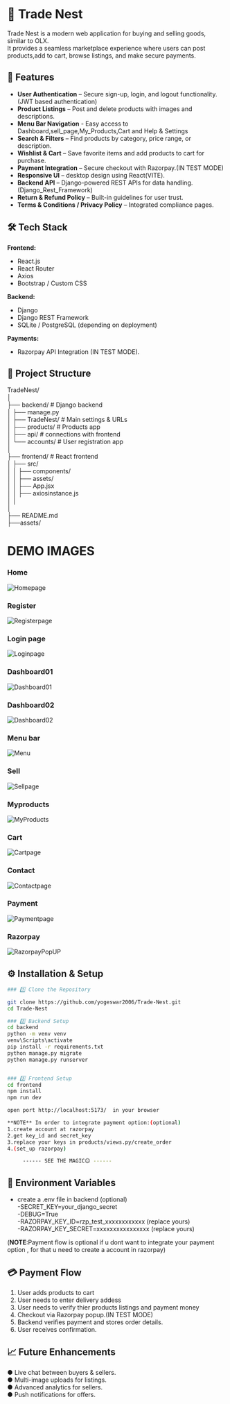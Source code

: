 # 🛒 Trade Nest


Trade Nest is a modern web application for buying and selling goods, similar to OLX.  
It provides a seamless marketplace experience where users can post products,add to cart, browse listings, and make secure payments.

## 🚀 Features
- **User Authentication** – Secure sign-up, login, and logout functionality.(JWT based authentication)
- **Product Listings** – Post and delete products with images and descriptions.
- **Menu Bar Navigation**  - Easy access to Dashboard,sell_page,My_Products,Cart and Help & Settings
- **Search & Filters** – Find products by category, price range, or description.
- **Wishlist & Cart** – Save favorite items and add products to cart for purchase.
- **Payment Integration** – Secure checkout with Razorpay.(IN TEST MODE)
- **Responsive UI** – desktop design using React(VITE).
- **Backend API** – Django-powered REST APIs for data handling.(Django_Rest_Framework)
- **Return & Refund Policy** – Built-in guidelines for user trust.
- **Terms & Conditions / Privacy Policy** – Integrated compliance pages.

## 🛠️ Tech Stack
**Frontend:**
- React.js
- React Router
- Axios
- Bootstrap / Custom CSS

**Backend:**
- Django
- Django REST Framework
- SQLite / PostgreSQL (depending on deployment)

**Payments:**
- Razorpay API Integration (IN TEST MODE).

## 📂 Project Structure

TradeNest/  
│  
├── backend/ # Django backend  
│ ├── manage.py  
│ ├── TradeNest/ # Main settings & URLs  
│ ├── products/ # Products app  
│ ├── api/ # connections with frontend   
│ └── accounts/ # User registration app  
│  
├── frontend/ # React frontend  
│ ├── src/  
│ │ ├── components/  
│ │ ├── assets/  
│ │ ├── App.jsx  
│ │ ├── axiosinstance.js  
│ │   
│  
├── README.md  
├──assets/  


# DEMO IMAGES

### Home 
![Homepage](https://github.com/user-attachments/assets/56b0cc4b-db64-4cb5-b225-c867721afdf2) 

### Register 
![Registerpage](https://github.com/user-attachments/assets/49efe5ce-5b8b-4a10-b6f3-49872dcc393b)

### Login page
![Loginpage](https://github.com/user-attachments/assets/40c5b786-2b8f-42be-b002-d3bed1e0a761)

### Dashboard01
![Dashboard01](https://github.com/user-attachments/assets/f5551168-7067-4577-874f-506000f299b9)

### Dashboard02
![Dashboard02](https://github.com/user-attachments/assets/27096ad4-6f86-44c3-9790-a7a0f80fcc0a)

### Menu bar
![Menu](https://github.com/user-attachments/assets/1a581aa6-2fb5-4f46-a7a0-958817a1c1a0)

### Sell 
![Sellpage](https://github.com/user-attachments/assets/34e53575-3f1a-4460-be8e-474389934243)

### Myproducts 
![MyProducts](https://github.com/user-attachments/assets/c67aade9-6243-460f-9e65-cab5eb544d93)

### Cart 
![Cartpage](https://github.com/user-attachments/assets/1d579bde-ba04-4ab0-8b55-ab2dcbecda0e)

### Contact 
![Contactpage](https://github.com/user-attachments/assets/f5f2e062-0448-4c85-bbda-4f630f1a518c)

### Payment 
![Paymentpage](https://github.com/user-attachments/assets/bafb5400-748e-4e69-be32-c17ed6e556bf)

### Razorpay 
![RazorpayPopUP](https://github.com/user-attachments/assets/8de475b7-e22a-4b85-b197-6892651cd94d)


## ⚙️ Installation & Setup

```bash
### 1️⃣ Clone the Repository

git clone https://github.com/yogeswar2006/Trade-Nest.git
cd Trade-Nest 

### 2️⃣ Backend Setup
cd backend
python -m venv venv
venv\Scripts\activate
pip install -r requirements.txt
python manage.py migrate
python manage.py runserver


### 3️⃣ Frontend Setup
cd frontend
npm install
npm run dev

open port http://localhost:5173/  in your browser

**NOTE** In order to integrate payment option:(optional) 
1.create account at razorpay
2.get key_id and secret_key
3.replace your keys in products/views.py/create_order
4.(set_up razorpay)

     ------ SEE THE MAGIC😊 ------
```
## 🔑 Environment Variables  

- create a .env file in backend (optional)  
   -SECRET_KEY=your_django_secret  
   -DEBUG=True  
   -RAZORPAY_KEY_ID=rzp_test_xxxxxxxxxxxx   (replace yours)  
   -RAZORPAY_KEY_SECRET=xxxxxxxxxxxxxxxx    (replace yours)  


(**NOTE**:Payment flow is optional if u dont want to integrate your payment option , for that u need to create a account in razorpay)  
## 💳 Payment Flow             
1. User adds products to cart
2. User needs to enter delivery addess
3. User needs to verify thier products listings and payment money
4. Checkout via Razorpay popup.(IN TEST MODE)
5. Backend verifies payment and stores order details.
6. User receives confirmation.

## 📈 Future Enhancements 
 &#9679; Live chat between buyers & sellers.  
 &#9679; Multi-image uploads for listings.  
 &#9679; Advanced analytics for sellers.  
 &#9679; Push notifications for offers.  

